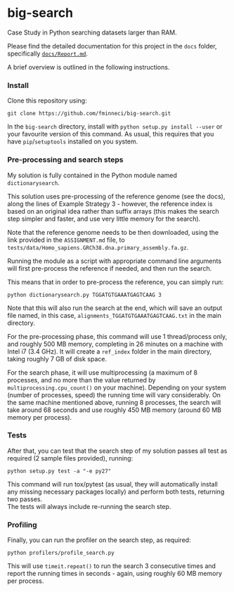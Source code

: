 # big-search
Case Study in Python searching datasets larger than RAM.

Please find the detailed documentation for this project in the `docs` folder, 
specifically [`docs/Report.md`](https://github.com/fminneci/big-search/tree/master/docs/Report.md).

A brief overview is outlined in the following instructions.

### Install

Clone this repository using:

    git clone https://github.com/fminneci/big-search.git

In the `big-search` directory, install with `python setup.py install --user` or 
your favourite version of this command. As usual, this requires that you have 
`pip`/`setuptools` installed on you system.

### Pre-processing and search steps

My solution is fully contained in the Python module named `dictionarysearch`.

This solution uses pre-processing of the reference genome (see the docs), along 
the lines of Example Strategy 3 - however, the reference index is based on an 
original idea rather than suffix arrays (this makes the search step simpler 
and faster, and use very little memory for the search).

Note that the reference genome needs to be then downloaded, using the link 
provided in the `ASSIGNMENT.md` file, to 
`tests/data/Homo_sapiens.GRCh38.dna.primary_assembly.fa.gz`.

Running the module as a script with appropriate command line arguments will 
first pre-process the reference if needed, and then run the search.

This means that in order to pre-process the reference, you can simply run:

    python dictionarysearch.py TGGATGTGAAATGAGTCAAG 3

Note that this will also run the search at the end, which will save an output 
file named, in this case, `alignments_TGGATGTGAAATGAGTCAAG.txt` in the main 
directory.

For the pre-processing phase, this command will use 1 thread/process only, and 
roughly 500 MB memory, completing in 26 minutes on a machine with Intel i7 
(3.4 GHz). It will create a `ref_index` folder in the main directory, taking 
roughly 7 GB of disk space.

For the search phase, it will use multiprocessing (a maximum of 8 processes, and 
no more than the value returned by `multiprocessing.cpu_count()` on your machine). 
Depending on your system (number of processes, speed) the running time will vary 
considerably. On the same machine mentioned above, running 8 processes, the 
search will take around 68 seconds and use roughly 450 MB memory (around 60 MB 
memory per process). 

### Tests

After that, you can test that the search step of my solution passes all test as 
required (2 sample files provided), running:

    python setup.py test -a "-e py27"

This command will run tox/pytest (as usual, they will automatically install any 
missing necessary packages locally) and perform both tests, returning two 
passes.  
The tests will always include re-running the search step.

### Profiling

Finally, you can run the profiler on the search step, as required:

    python profilers/profile_search.py

This will use `timeit.repeat()` to run the search 3 consecutive times and report 
the running times in seconds - again, using roughly 60 MB memory per process.

